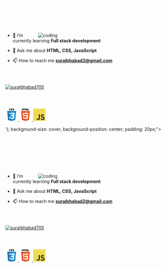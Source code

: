 <div
  style="background-image: url('https://raw.githubusercontent.com/gist/brettlangdon/85942af486eb79118467/raw/2a7409cd3c26a90b2e82bdc40dc7db18b92b3517/01151_inthedeep_2560x1600.jpg'); 
         background-size: cover; 
         background-position: center; 
         padding: 20px;">
</div>

<h1 align="center" style="color: white;">Hi 👋, I'm Suraj Bhabad</h1>
<h3 align="center" style="color: white;">A passionate frontend developer from India</h3>

<img align="right" alt="coding" width="400px" src="https://i.pinimg.com/originals/54/e3/7d/54e37d8074ebcde1d96c77d7b2a7f310.gif">

- 🌱 I’m currently learning **Full stack development**

- 💬 Ask me about **HTML, CSS, JavaScript**

- 📫 How to reach me **surajbhabad2@gmail.com**

<h3 align="left" style="color: white;">Connect with me:</h3>
<p align="left">
<a href="https://instagram.com/surajbhabad705" target="blank"><img align="center" src="https://raw.githubusercontent.com/rahuldkjain/github-profile-readme-generator/master/src/images/icons/Social/instagram.svg" alt="surajbhabad705" height="30" width="40" /></a>
</p>

<h3 align="left" style="color: white;">Languages and Tools:</h3>
<p align="left"> 
  <a href="https://www.w3schools.com/css/" target="_blank" rel="noreferrer"> 
    <img src="https://raw.githubusercontent.com/devicons/devicon/master/icons/css3/css3-original-wordmark.svg" alt="css3" width="40" height="40"/> 
  </a> 
  <a href="https://www.w3.org/html/" target="_blank" rel="noreferrer"> 
    <img src="https://raw.githubusercontent.com/devicons/devicon/master/icons/html5/html5-original-wordmark.svg" alt="html5" width="40" height="40"/> 
  </a> 
  <a href="https://developer.mozilla.org/en-US/docs/Web/JavaScript" target="_blank" rel="noreferrer"> 
    <img src="https://raw.githubusercontent.com/devicons/devicon/master/icons/javascript/javascript-original.svg" alt="javascript" width="40" height="40"/> 
  </a> 
</p>

</div>
'); background-size: cover; background-position: center; padding: 20px;">

<h1 align="center" style="color: white;">Hi 👋, I'm Suraj Bhabad</h1>
<h3 align="center" style="color: white;">A passionate frontend developer from India</h3>

<img align="right" alt="coding" width="400px" src="https://i.pinimg.com/originals/54/e3/7d/54e37d8074ebcde1d96c77d7b2a7f310.gif">

- 🌱 I’m currently learning **Full stack development**

- 💬 Ask me about **HTML, CSS, JavaScript**

- 📫 How to reach me **surajbhabad2@gmail.com**

<h3 align="left" style="color: white;">Connect with me:</h3>
<p align="left">
<a href="https://instagram.com/surajbhabad705" target="blank"><img align="center" src="https://raw.githubusercontent.com/rahuldkjain/github-profile-readme-generator/master/src/images/icons/Social/instagram.svg" alt="surajbhabad705" height="30" width="40" /></a>
</p>

<h3 align="left" style="color: white;">Languages and Tools:</h3>
<p align="left"> 
  <a href="https://www.w3schools.com/css/" target="_blank" rel="noreferrer"> 
    <img src="https://raw.githubusercontent.com/devicons/devicon/master/icons/css3/css3-original-wordmark.svg" alt="css3" width="40" height="40"/> 
  </a> 
  <a href="https://www.w3.org/html/" target="_blank" rel="noreferrer"> 
    <img src="https://raw.githubusercontent.com/devicons/devicon/master/icons/html5/html5-original-wordmark.svg" alt="html5" width="40" height="40"/> 
  </a> 
  <a href="https://developer.mozilla.org/en-US/docs/Web/JavaScript" target="_blank" rel="noreferrer"> 
    <img src="https://raw.githubusercontent.com/devicons/devicon/master/icons/javascript/javascript-original.svg" alt="javascript" width="40" height="40"/> 
  </a> 
</p>

</div>
